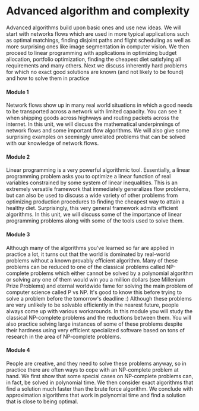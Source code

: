 # Advanced algorithm and complexity

Advanced algorithms build upon basic ones and use new ideas. We will start with networks flows which are used in more typical applications such as optimal matchings, finding disjoint paths and flight scheduling as well as more surprising ones like image segmentation in computer vision. We then proceed to linear programming with applications in optimizing budget allocation, portfolio optimization, finding the cheapest diet satisfying all requirements and many others. Next we discuss inherently hard problems for which no exact good solutions are known (and not likely to be found) and how to solve them in practice

#### Module 1
Network flows show up in many real world situations in which a good needs to be transported across a network with limited capacity. You can see it when shipping goods across highways and routing packets across the internet. In this unit, we will discuss the mathematical underpinnings of network flows and some important flow algorithms. We will also give some surprising examples on seemingly unrelated problems that can be solved with our knowledge of network flows.

#### Module 2
Linear programming is a very powerful algorithmic tool. Essentially, a linear programming problem asks you to optimize a linear function of real variables constrained by some system of linear inequalities. This is an extremely versatile framework that immediately generalizes flow problems, but can also be used to discuss a wide variety of other problems from optimizing production procedures to finding the cheapest way to attain a healthy diet. Surprisingly, this very general framework admits efficient algorithms. In this unit, we will discuss some of the importance of linear programming problems along with some of the tools used to solve them.

#### Module 3
Although many of the algorithms you've learned so far are applied in practice a lot, it turns out that the world is dominated by real-world problems without a known provably efficient algorithm. Many of these problems can be reduced to one of the classical problems called NP-complete problems which either cannot be solved by a polynomial algorithm or solving any one of them would win you a million dollars (see Millenium Prize Problems) and eternal worldwide fame for solving the main problem of computer science called P vs NP. It's good to know this before trying to solve a problem before the tomorrow's deadline :) Although these problems are very unlikely to be solvable efficiently in the nearest future, people always come up with various workarounds. In this module you will study the classical NP-complete problems and the reductions between them. You will also practice solving large instances of some of these problems despite their hardness using very efficient specialized software based on tons of research in the area of NP-complete problems.

#### Module 4

People are creative, and they need to solve these problems anyway, so in practice there are often ways to cope with an NP-complete problem at hand. We first show that some special cases on NP-complete problems can, in fact, be solved in polynomial time. We then consider exact algorithms that find a solution much faster than the brute force algorithm. We conclude with approximation algorithms that work in polynomial time and find a solution that is close to being optimal.

